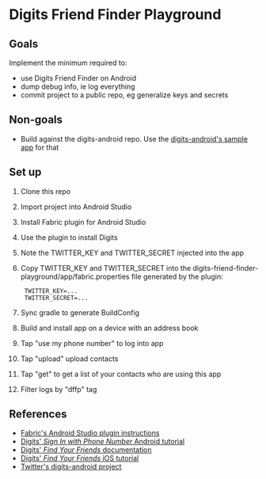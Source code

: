 # Digits Friend Finder Playground

## Goals

Implement the minimum required to:

* use Digits Friend Finder on Android
* dump debug info, ie log everything
* commit project to a public repo, eg generalize keys and secrets


## Non-goals

* Build against the digits-android repo. Use the [digits-android's sample app](https://github.com/twitter/digits-android/tree/master/samples/app) for that


## Set up

1. Clone this repo
1. Import project into Android Studio
1. Install Fabric plugin for Android Studio
1. Use the plugin to install Digits
1. Note the TWITTER_KEY and TWITTER_SECRET injected into the app
1. Copy TWITTER_KEY and TWITTER_SECRET into the digits-friend-finder-playground/app/fabric.properties file generated by the plugin:

        TWITTER_KEY=...
        TWITTER_SECRET=...

1. Sync gradle to generate BuildConfig
1. Build and install app on a device with an address book
1. Tap "use my phone number" to log into app
1. Tap "upload" upload contacts
1. Tap "get" to get a list of your contacts who are using this app
1. Filter logs by "dffp" tag


## References

* [Fabric's Android Studio plugin instructions](https://fabric.io/downloads/android-studio)
* [Digits' _Sign In with Phone Number_ Android tutorial](https://fabric.io/kits/android/digits/features)
* [Digits' _Find Your Friends_ documentation](https://docs.fabric.io/android/digits/find-friends.html)
* [Digits' _Find Your Friends_ iOS tutorial](https://fabric.io/kits/ios/digits/features)
* [Twitter's digits-android project](https://github.com/twitter/digits-android)
